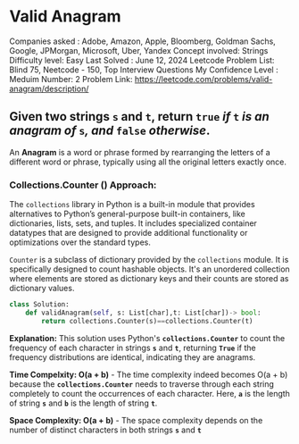 # Valid Anagram

Companies asked : Adobe, Amazon, Apple, Bloomberg, Goldman Sachs, Google, JPMorgan, Microsoft, Uber, Yandex
Concept involved: Strings
Difficulty level: Easy
Last Solved : June 12, 2024
Leetcode Problem List: Blind 75, Neetcode - 150, Top Interview Questions
My Confidence Level : Meduim
Number: 2
Problem Link: https://leetcode.com/problems/valid-anagram/description/

## Given two strings `s` and `t`, return `true` *if* `t` *is an anagram of* `s`*, and* `false` *otherwise*. 
An **Anagram** is a word or phrase formed by rearranging the letters of a different word or phrase, typically using all the original letters exactly once.

### Collections.Counter () Approach:

The `collections` library in Python is a built-in module that provides alternatives to Python’s general-purpose built-in containers, like dictionaries, lists, sets, and tuples. It includes specialized container datatypes that are designed to provide additional functionality or optimizations over the standard types.

`Counter` is a subclass of dictionary provided by the `collections` module. It is specifically designed to count hashable objects. It's an unordered collection where elements are stored as dictionary keys and their counts are stored as dictionary values.

```python
class Solution: 
	def validAnagram(self, s: List[char],t: List[char])-> bool: 
		return collections.Counter(s)==collections.Counter(t) 
```

**Explanation:** This solution uses Python's **`collections.Counter`** to count the frequency of each character in strings **`s`** and **`t`**, returning **`True`** if the frequency distributions are identical, indicating they are anagrams.

**Time Compelxity: O(a + b)** - The time complexity indeed becomes O(a + b) because the **`collections.Counter`** needs to traverse through each string completely to count the occurrences of each character. Here, **`a`** is the length of string **`s`** and **`b`** is the length of string **`t`**.

**Space Complexity: O(a + b)** - The space complexity depends on the number of distinct characters in both strings **`s`** and **`t`**